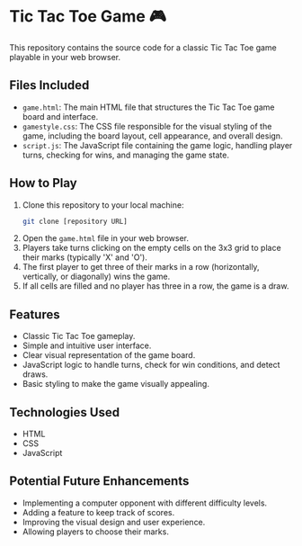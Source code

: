# Tic Tac Toe Game 🎮

This repository contains the source code for a classic Tic Tac Toe game playable in your web browser.

## Files Included

* `game.html`: The main HTML file that structures the Tic Tac Toe game board and interface.
* `gamestyle.css`: The CSS file responsible for the visual styling of the game, including the board layout, cell appearance, and overall design.
* `script.js`: The JavaScript file containing the game logic, handling player turns, checking for wins, and managing the game state.

## How to Play

1.  Clone this repository to your local machine:
    ```bash
    git clone [repository URL]
    ```
2.  Open the `game.html` file in your web browser.
3.  Players take turns clicking on the empty cells on the 3x3 grid to place their marks (typically 'X' and 'O').
4.  The first player to get three of their marks in a row (horizontally, vertically, or diagonally) wins the game.
5.  If all cells are filled and no player has three in a row, the game is a draw.

## Features

* Classic Tic Tac Toe gameplay.
* Simple and intuitive user interface.
* Clear visual representation of the game board.
* JavaScript logic to handle turns, check for win conditions, and detect draws.
* Basic styling to make the game visually appealing.

## Technologies Used

* HTML
* CSS
* JavaScript

## Potential Future Enhancements

* Implementing a computer opponent with different difficulty levels.
* Adding a feature to keep track of scores.
* Improving the visual design and user experience.
* Allowing players to choose their marks.
